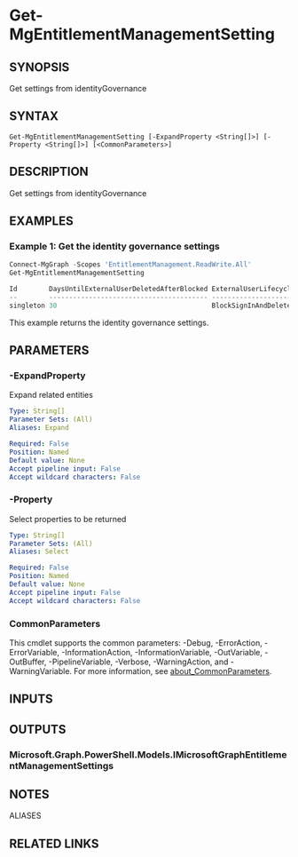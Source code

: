 ﻿---
external help file: Microsoft.Graph.Identity.Governance-help.xml
Module Name: Microsoft.Graph.Identity.Governance
online version: https://docs.microsoft.com/en-us/powershell/module/microsoft.graph.identity.governance/get-mgentitlementmanagementsetting
schema: 2.0.0
---

# Get-MgEntitlementManagementSetting

## SYNOPSIS
Get settings from identityGovernance

## SYNTAX

```
Get-MgEntitlementManagementSetting [-ExpandProperty <String[]>] [-Property <String[]>] [<CommonParameters>]
```

## DESCRIPTION
Get settings from identityGovernance

## EXAMPLES

### Example 1: Get the identity governance settings
```powershell
Connect-MgGraph -Scopes 'EntitlementManagement.ReadWrite.All'
Get-MgEntitlementManagementSetting

Id        DaysUntilExternalUserDeletedAfterBlocked ExternalUserLifecycleAction
--        ---------------------------------------- ---------------------------
singleton 30                                       BlockSignInAndDelete
```

This example returns the identity governance settings.

## PARAMETERS

### -ExpandProperty
Expand related entities

```yaml
Type: String[]
Parameter Sets: (All)
Aliases: Expand

Required: False
Position: Named
Default value: None
Accept pipeline input: False
Accept wildcard characters: False
```

### -Property
Select properties to be returned

```yaml
Type: String[]
Parameter Sets: (All)
Aliases: Select

Required: False
Position: Named
Default value: None
Accept pipeline input: False
Accept wildcard characters: False
```

### CommonParameters
This cmdlet supports the common parameters: -Debug, -ErrorAction, -ErrorVariable, -InformationAction, -InformationVariable, -OutVariable, -OutBuffer, -PipelineVariable, -Verbose, -WarningAction, and -WarningVariable. For more information, see [about_CommonParameters](http://go.microsoft.com/fwlink/?LinkID=113216).

## INPUTS

## OUTPUTS

### Microsoft.Graph.PowerShell.Models.IMicrosoftGraphEntitlementManagementSettings
## NOTES

ALIASES

## RELATED LINKS
